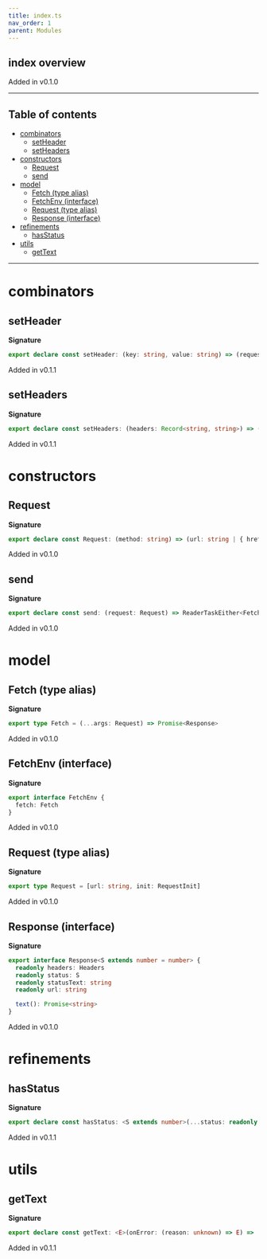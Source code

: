 ```yaml
---
title: index.ts
nav_order: 1
parent: Modules
---
```


## index overview

Added in v0.1.0

---

<h2 class="text-delta">Table of contents</h2>

- [combinators](#combinators)
  - [setHeader](#setheader)
  - [setHeaders](#setheaders)
- [constructors](#constructors)
  - [Request](#request)
  - [send](#send)
- [model](#model)
  - [Fetch (type alias)](#fetch-type-alias)
  - [FetchEnv (interface)](#fetchenv-interface)
  - [Request (type alias)](#request-type-alias)
  - [Response (interface)](#response-interface)
- [refinements](#refinements)
  - [hasStatus](#hasstatus)
- [utils](#utils)
  - [getText](#gettext)

---

# combinators

## setHeader

**Signature**

```ts
export declare const setHeader: (key: string, value: string) => (request: Request) => Request
```

Added in v0.1.1

## setHeaders

**Signature**

```ts
export declare const setHeaders: (headers: Record<string, string>) => (request: Request) => Request
```

Added in v0.1.1

# constructors

## Request

**Signature**

```ts
export declare const Request: (method: string) => (url: string | { href: string }) => Request
```

Added in v0.1.0

## send

**Signature**

```ts
export declare const send: (request: Request) => ReaderTaskEither<FetchEnv, Error, Response>
```

Added in v0.1.0

# model

## Fetch (type alias)

**Signature**

```ts
export type Fetch = (...args: Request) => Promise<Response>
```

Added in v0.1.0

## FetchEnv (interface)

**Signature**

```ts
export interface FetchEnv {
  fetch: Fetch
}
```

Added in v0.1.0

## Request (type alias)

**Signature**

```ts
export type Request = [url: string, init: RequestInit]
```

Added in v0.1.0

## Response (interface)

**Signature**

```ts
export interface Response<S extends number = number> {
  readonly headers: Headers
  readonly status: S
  readonly statusText: string
  readonly url: string

  text(): Promise<string>
}
```

Added in v0.1.0

# refinements

## hasStatus

**Signature**

```ts
export declare const hasStatus: <S extends number>(...status: readonly S[]) => Refinement<Response<number>, Response<S>>
```

Added in v0.1.1

# utils

## getText

**Signature**

```ts
export declare const getText: <E>(onError: (reason: unknown) => E) => (response: Response) => TE.TaskEither<E, string>
```

Added in v0.1.1

